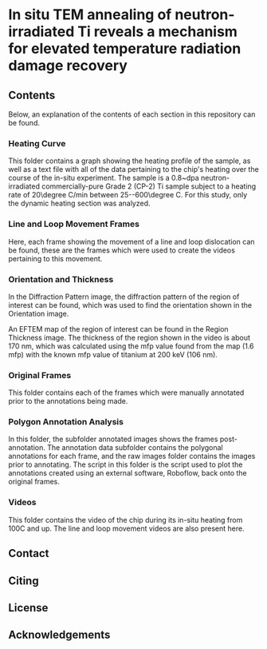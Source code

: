 # In situ TEM annealing of neutron-irradiated Ti reveals a mechanism for elevated temperature radiation damage recovery
## Contents
Below, an explanation of the contents of each section in this repository can be found.
### Heating Curve
This folder contains a graph showing the heating profile of the sample, as well as a text file with all of the data pertaining to the chip's heating over the course of the in-situ experiment. The sample is a 0.8~dpa neutron-irradiated commercially-pure Grade 2 (CP-2) Ti sample subject to a heating rate of 20\degree C/min between 25--600\degree C. For this study, only the dynamic heating section was analyzed.
### Line and Loop Movement Frames
Here, each frame showing the movement of a line and loop dislocation can be found, these are the frames which were used to create the videos pertaining to this movement.
### Orientation and Thickness
In the Diffraction Pattern image, the diffraction pattern of the region of interest can be found, which was used to find the orientation shown in the Orientation image.

An EFTEM map of the region of interest can be found in the Region Thickness image. The thickness of the region shown in the video is about 170 nm, which was calculated using the mfp value found from the map (1.6 mfp) with the known mfp value of titanium at 200 keV (106 nm).
### Original Frames
This folder contains each of the frames which were manually annotated prior to the annotations being made.
### Polygon Annotation Analysis
In this folder, the subfolder annotated images shows the frames post-annotation. The annotation data subfolder contains the polygonal annotations for each frame, and the raw images folder contains the images prior to annotating. The script in this folder is the script used to plot the annotations created using an external software, Roboflow, back onto the original frames.
### Videos
This folder contains the video of the chip during its in-situ heating from 100C and up. The line and loop movement videos are also present here.
## Contact
## Citing
## License
## Acknowledgements
